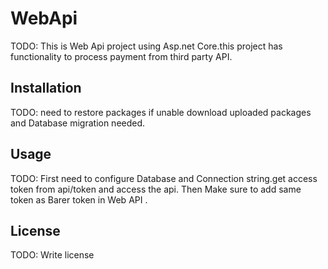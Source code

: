 # WebApi
TODO: This is Web Api project using Asp.net Core.this project has functionality to process payment from third party API.
## Installation
TODO: need to restore packages if unable download uploaded packages and Database migration needed.
## Usage
TODO: First need to configure Database and Connection string.get  access token from api/token and access the api.
      Then Make sure to add same token as Barer token in Web API .
## License
TODO: Write license
